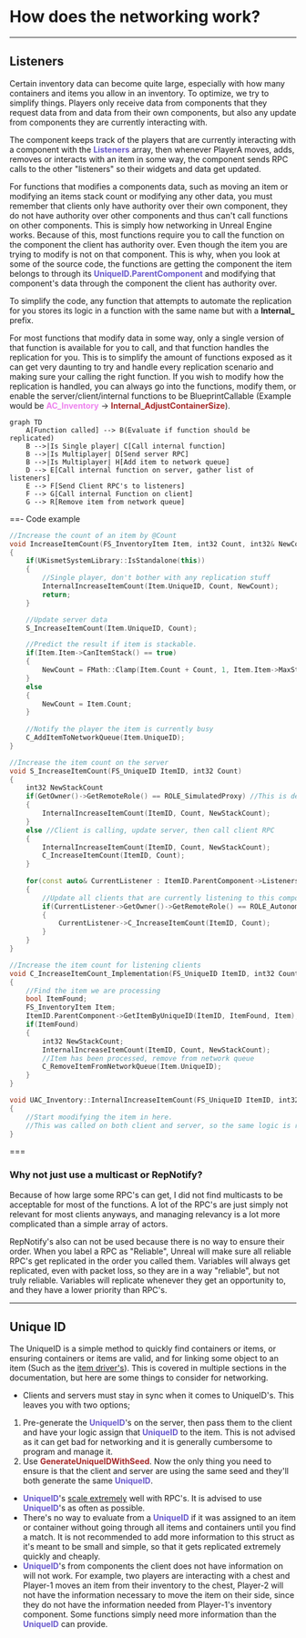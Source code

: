 # How does the networking work?

---
## Listeners

Certain inventory data can become quite large, especially with how many containers and items you allow in an inventory. To optimize, we try to simplify things. Players only receive data from components that they request data from and data from their own components, but also any update from components they are currently interacting with.

The component keeps track of the players that are currently interacting with a component with the <span style="color:slateblue">**Listeners**</span> array, then whenever PlayerA moves, adds, removes or interacts with an item in some way, the component sends RPC calls to the other "listeners" so their widgets and data get updated.

For functions that modifies a components data, such as moving an item or modifying an items stack count or modifying any other data, you must remember that clients only have authority over their own component, they do not have authority over other components and thus can't call functions on other components. This is simply how networking in Unreal Engine works.
Because of this, most functions require you to call the function on the component the client has authority over. Even though the item you are trying to modify is not on that component.
This is why, when you look at some of the source code, the functions are getting the component the item belongs to through its <span style="color:slateblue">**UniqueID**</span>.<span style="color:slateblue">**ParentComponent**</span> and modifying that component's data through the component the client has authority over.

To simplify the code, any function that attempts to automate the replication for you stores its logic in a function with the same name but with a **Internal_** prefix.

For most functions that modify data in some way, only a single version of that function is available for you to call, and that function handles the replication for you. This is to simplify the amount of functions exposed as it can get very daunting to try and handle every replication scenario and making sure your calling the right function. If you wish to modify how the replication is handled, you can always go into the functions, modify them, or enable the server/client/internal functions to be BlueprintCallable (Example would be <span style="color:violet">**AC_Inventory**</span> -> <span style="color:brown">**Internal_AdjustContainerSize**</span>).

```mermaid
graph TD
    A[Function called] --> B(Evaluate if function should be replicated)
    B -->|Is Single player| C[Call internal function]
    B -->|Is Multiplayer| D[Send server RPC]
    B -->|Is Multiplayer| H[Add item to network queue]
    D --> E[Call internal function on server, gather list of listeners]
    E --> F[Send Client RPC's to listeners]
    F --> G[Call internal Function on client]
    G --> R[Remove item from network queue]
```

==- Code example


```C++
//Increase the count of an item by @Count
void IncreaseItemCount(FS_InventoryItem Item, int32 Count, int32& NewCount)
{
    if(UKismetSystemLibrary::IsStandalone(this))
	{
        //Single player, don't bother with any replication stuff
		InternalIncreaseItemCount(Item.UniqueID, Count, NewCount);
		return;
	}

    //Update server data
	S_IncreaseItemCount(Item.UniqueID, Count);

    //Predict the result if item is stackable.
	if(Item.Item->CanItemStack() == true)
	{
		NewCount = FMath::Clamp(Item.Count + Count, 1, Item.Item->MaxStack);
	}
	else
	{
		NewCount = Item.Count;
	}
    
    //Notify the player the item is currently busy
	C_AddItemToNetworkQueue(Item.UniqueID);
}

//Increase the item count on the server
void S_IncreaseItemCount(FS_UniqueID ItemID, int32 Count)
{
    int32 NewStackCount
    if(GetOwner()->GetRemoteRole() == ROLE_SimulatedProxy) //This is dedicated or listen server. Don't bother with client RPC
	{
		InternalIncreaseItemCount(ItemID, Count, NewStackCount);
	}
	else //Client is calling, update server, then call client RPC
	{
		InternalIncreaseItemCount(ItemID, Count, NewStackCount);
		C_IncreaseItemCount(ItemID, Count);
	}
	
	for(const auto& CurrentListener : ItemID.ParentComponent->Listeners)
	{
		//Update all clients that are currently listening to this component's replication calls.
		if(CurrentListener->GetOwner()->GetRemoteRole() == ROLE_AutonomousProxy && CurrentListener != this)
		{
			CurrentListener->C_IncreaseItemCount(ItemID, Count);
		}
	}
}

//Increase the item count for listening clients
void C_IncreaseItemCount_Implementation(FS_UniqueID ItemID, int32 Count)
{
    //Find the item we are processing
	bool ItemFound;
	FS_InventoryItem Item;
	ItemID.ParentComponent->GetItemByUniqueID(ItemID, ItemFound, Item);
	if(ItemFound)
	{
		int32 NewStackCount;
		InternalIncreaseItemCount(ItemID, Count, NewStackCount);
        //Item has been processed, remove from network queue
		C_RemoveItemFromNetworkQueue(Item.UniqueID);
	}
}

void UAC_Inventory::InternalIncreaseItemCount(FS_UniqueID ItemID, int32 Count, int32& NewCount)
{
    //Start moodifying the item in here.
    //This was called on both client and server, so the same logic is ran for everyone.
}
```
===

### Why not just use a multicast or RepNotify?

Because of how large some RPC's can get, I did not find multicasts to be acceptable for most of the functions. A lot of the RPC's are just simply not relevant for most clients anyways, and managing relevancy is a lot more complicated than a simple array of actors.

RepNotify's also can not be used because there is no way to ensure their order. When you label a RPC as "Reliable", Unreal will make sure all reliable RPC's get replicated in the order you called them. Variables will always get replicated, even with packet loss, so they are in a way "reliable", but not truly reliable. Variables will replicate whenever they get an opportunity to, and they have a lower priority than RPC's.

---
## Unique ID

The UniqueID is a simple method to quickly find containers or items, or ensuring containers or items are valid, and for linking some object to an item (Such as the [item driver's](https://inventoryframework.github.io/classes-and-settings/o_itemobjectandac_itemdriver/)). This is covered in multiple sections in the documentation, but here are some things to consider for networking.

- Clients and servers must stay in sync when it comes to UniqueID's. This leaves you with two options;

1. Pre-generate the <span style="color:slateblue">**UniqueID**</span>'s on the server, then pass them to the client and have your logic assign that <span style="color:slateblue">**UniqueID**</span> to the item. This is not advised as it can get bad for networking and it is generally cumbersome to program and manage it.
2. Use <span style="color:brown">**GenerateUniqueIDWithSeed**</span>. Now the only thing you need to ensure is that the client and server are using the same seed and they'll both generate the same <span style="color:slateblue">**UniqueID**</span>.

- <span style="color:slateblue">**UniqueID**</span>'s [scale extremely](https://inventoryframework.github.io/workinginthesystem/creatingcustomfunctions/#network-optimizations) well with RPC's. It is advised to use <span style="color:slateblue">**UniqueID**</span>'s as often as possible.
- There's no way to evaluate from a <span style="color:slateblue">**UniqueID**</span> if it was assigned to an item or container without going through all items and containers until you find a match. It is not recommended to add more information to this struct as it's meant to be small and simple, so that it gets replicated extremely quickly and cheaply.
- <span style="color:slateblue">**UniqueID**</span>'s from components the client does not have information on will not work. For example, two players are interacting with a chest and Player-1 moves an item from their inventory to the chest, Player-2 will not have the information necessary to move the item on their side, since they do not have the information needed from Player-1's inventory component. Some functions simply need more information than the <span style="color:slateblue">**UniqueID**</span> can provide.